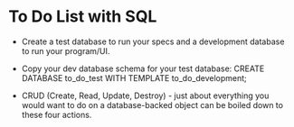 # To Do List with SQL

* Create a test database to run your specs and a development database to run your program/UI.

* Copy your dev database schema for your test database:
	CREATE DATABASE to_do_test WITH TEMPLATE to_do_development;

* CRUD (Create, Read, Update, Destroy) - just about everything you would want to do on a database-backed object can be boiled down to these four actions.

